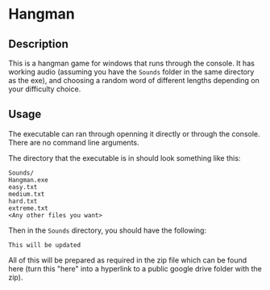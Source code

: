 # Hangman
## Description
This is a hangman game for windows that runs through the console.  It has working audio (assuming you have the `Sounds` folder in the same directory as the exe), and choosing a random word of different lengths depending on your difficulty choice.

## Usage
The executable can ran through openning it directly or through the console.  There are no command line arguments.

The directory that the executable is in should look something like this:
```
Sounds/
Hangman.exe
easy.txt
medium.txt
hard.txt
extreme.txt
<Any other files you want>
```

Then in the `Sounds` directory, you should have the following:
```
This will be updated
```

All of this will be prepared as required in the zip file which can be found here (turn this "here" into a hyperlink to a public google drive folder with the zip).
